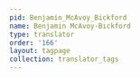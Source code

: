 ```yaml
---
pid: Benjamin_McAvoy_Bickford
name: Benjamin McAvoy-Bickford
type: translator
order: '166'
layout: tagpage
collection: translator_tags
---
```

